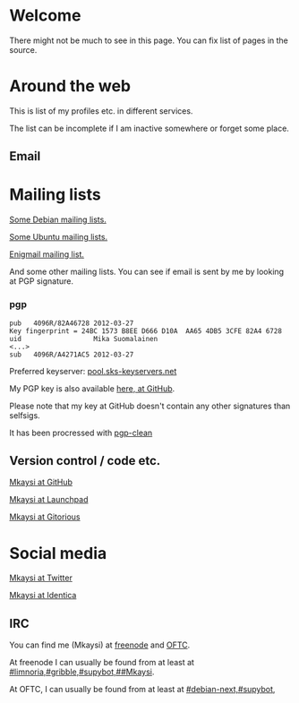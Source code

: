 # Welcome

There might not be much to see in this page. You can fix list of pages in the source.

# Around the web

This is list of my profiles etc. in different services.

The list can be incomplete if I am inactive somewhere or forget some place.

## Email

# Mailing lists

[Some Debian mailing lists.](http://lists.debian.org/)

[Some Ubuntu mailing lists.](http://lists.ubuntu.com/)

[Enigmail mailing list.](https://www.mozdev.org/mailman/listinfo/enigmail)

And some other mailing lists. You can see if email is sent by me by looking at PGP signature.

### pgp

```
pub   4096R/82A46728 2012-03-27
Key fingerprint = 24BC 1573 B8EE D666 D10A  AA65 4DB5 3CFE 82A4 6728
uid                  Mika Suomalainen
<...>
sub   4096R/A4271AC5 2012-03-27
```

Preferred keyserver: [pool.sks-keyservers.net](http://pool.sks-keyservers.net:11371/pks/lookup?op=get&search=0x4DB53CFE82A46728)

My PGP key is also available [here, at GitHub](http://mkaysi.github.com/PGP/key.txt).

Please note that my key at GitHub doesn't contain any other signatures than selfsigs.

It has been procressed with [pgp-clean](http://pgp-tools.alioth.debian.org/)


## Version control / code etc.

[Mkaysi at GitHub](https://github.com/Mkaysi)

[Mkaysi at Launchpad](https://launchpad.net/~mkaysi)

[Mkaysi at Gitorious](https://gitorious.org/~mkaysi)

# Social media

[Mkaysi at Twitter](https://twitter.com/Mkaysi)

[Mkaysi at Identica](https://identi.ca/Mkaysi)

## IRC

You can find me (Mkaysi) at [freenode] and [OFTC].

[freenode]:http://freenode.net/
[OFTC]:http://oftc.net/

At freenode I can usually be found from at least at [#limnoria,#gribble,#supybot,##Mkaysi](irc://irc.freenode.net/#limnoria,#gribble,#supybot,##Mkaysi).

At OFTC, I can usually be found from at least at [#debian-next,#supybot,](irc://irc.oftc.net/#debian-next,#supybot,)

